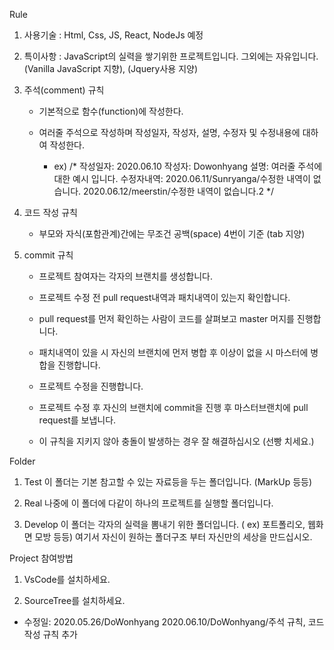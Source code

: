 Rule
1. 사용기술 : Html, Css, JS, React, NodeJs 예정

2. 특이사항 : JavaScript의 실력을 쌓기위한 프로젝트입니다. 그외에는 자유입니다.
            (Vanilla JavaScript 지향), (Jquery사용 지양)

3. 주석(comment) 규칙
    - 기본적으로 함수(function)에 작성한다.

    - 여러줄 주석으로 작성하며 작성일자, 작성자, 설명, 수정자 및 수정내용에 대하여 작성한다.
        - ex) /*
                작성일자: 2020.06.10
                작성자: Dowonhyang
                설명: 여러줄 주석에 대한 예시 입니다.
                수정자내역:
                    2020.06.11/Sunryanga/수정한 내역이 없습니다.
                    2020.06.12/meerstin/수정한 내역이 없습니다.2
              */            

4. 코드 작성 규칙
    - 부모와 자식(포함관계)간에는 무조건 공백(space) 4번이 기준 (tab 지양)

5. commit 규칙
    - 프로젝트 참여자는 각자의 브랜치를 생성합니다.

    - 프로젝트 수정 전 pull request내역과 패치내역이 있는지 확인합니다.

    - pull request를 먼저 확인하는 사람이 코드를 살펴보고 master 머지를 진행합니다.

    - 패치내역이 있을 시 자신의 브랜치에 먼저 병합 후 이상이 없을 시 마스터에 병합을 진행합니다.

    - 프로젝트 수정을 진행합니다.

    - 프로젝트 수정 후 자신의 브랜치에 commit을 진행 후 마스터브랜치에 pull request를 보냅니다.

    - 이 규칙을 지키지 않아 충돌이 발생하는 경우 잘 해결하십시오 (선빵 치세요.)

Folder
1. Test
    이 폴더는 기본 참고할 수 있는 자료등을 두는 폴더입니다. (MarkUp 등등)

2. Real
    나중에 이 폴더에 다같이 하나의 프로젝트를 실행할 폴더입니다.

3. Develop
    이 폴더는 각자의 실력을 뽐내기 위한 폴더입니다. ( ex) 포트폴리오, 웹화면 모방 등등)
    여기서 자신이 원하는 폴더구조 부터 자신만의 세상을 만드십시오.

Project 참여방법
1. VsCode를 설치하세요.

2. SourceTree를 설치하세요.


- 수정일:
    2020.05.26/DoWonhyang
    2020.06.10/DoWonhyang/주석 규칙, 코드작성 규칙 추가
        